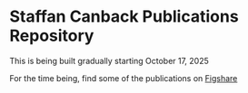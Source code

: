 # Staffan Canback Publications Repository

This is being built gradually starting October 17, 2025

For the time being, find some of the publications on <a href="https://figshare.com/authors/Staffan_Canback/20547296" target="_blank">Figshare</a>  
